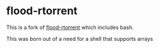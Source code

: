 # flood-rtorrent

This is a fork of [flood-rtorrent](https://github.com/jesec/flood/blob/master/distribution/containers/Dockerfile.rtorrent) which includes bash.

This was born out of a need for a shell that supports arrays

